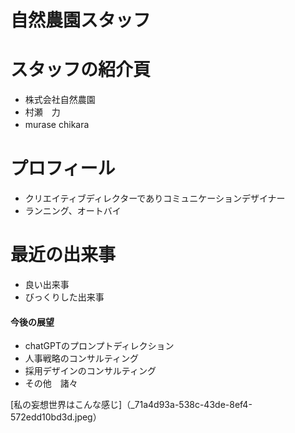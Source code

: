 #  自然農園スタッフ
#  スタッフの紹介頁
- 株式会社自然農園
- 村瀬　力
- murase chikara 　
# プロフィール
- クリエイティブディレクターでありコミュニケーションデザイナー
- ランニング、オートバイ
# 最近の出来事
- 良い出来事
- びっくりした出来事
#### 今後の展望
-  chatGPTのプロンプトディレクション
-  人事戦略のコンサルティング
-  採用デザインのコンサルティング
-  その他　諸々

[私の妄想世界はこんな感じ]（_71a4d93a-538c-43de-8ef4-572edd10bd3d.jpeg）
